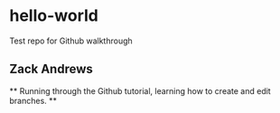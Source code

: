 # hello-world
Test repo for Github walkthrough
## Zack Andrews
** Running through the Github tutorial, learning how to create and edit branches. **
